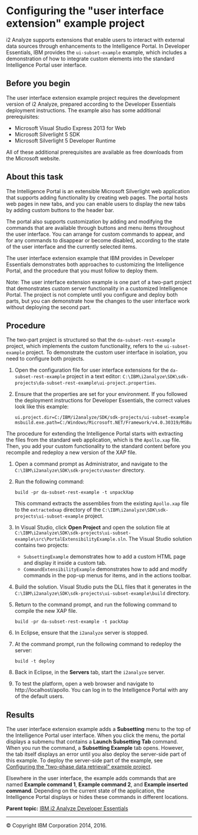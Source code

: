 Configuring the "user interface extension" example project
==========================================================

i2 Analyze supports extensions that enable users to interact with external data sources through enhancements to the Intelligence Portal. In Developer Essentials, IBM provides the `ui-subset-example` example, which includes a demonstration of how to integrate custom elements into the standard Intelligence Portal user interface.

Before you begin
----------------

The user interface extension example project requires the development version of i2 Analyze, prepared according to the Developer Essentials deployment instructions. The example also has some additional prerequisites:
-   Microsoft Visual Studio Express 2013 for Web
-   Microsoft Silverlight 5 SDK
-   Microsoft Silverlight 5 Developer Runtime

All of these additional prerequisites are available as free downloads from the Microsoft website.

About this task
---------------

The Intelligence Portal is an extensible Microsoft Silverlight web application that supports adding functionality by creating web pages. The portal hosts web pages in new tabs, and you can enable users to display the new tabs by adding custom buttons to the header bar.

The portal also supports customization by adding and modifying the commands that are available through buttons and menu items throughout the user interface. You can arrange for custom commands to appear, and for any commands to disappear or become disabled, according to the state of the user interface and the currently selected items.

The user interface extension example that IBM provides in Developer Essentials demonstrates both approaches to customizing the Intelligence Portal, and the procedure that you must follow to deploy them.

Note: The user interface extension example is one part of a two-part project that demonstrates custom server functionality in a customized Intelligence Portal. The project is not complete until you configure and deploy both parts, but you can demonstrate how the changes to the user interface work without deploying the second part.

Procedure
---------

The two-part project is structured so that the `da-subset-rest-example` project, which implements the custom functionality, refers to the `ui-subset-example` project. To demonstrate the custom user interface in isolation, you need to configure both projects.

1.  Open the configuration file for user interface extensions for the `da-subset-rest-example` project in a text editor: `C:\IBM\i2analyze\SDK\sdk-projects\da-subset-rest-example\ui-project.properties`.
2.  Ensure that the properties are set for your environment. If you followed the deployment instructions for Developer Essentials, the correct values look like this example:

    ``` pre
    ui.project.dir=C:/IBM/i2analyze/SDK/sdk-projects/ui-subset-example
    msbuild.exe.path=C:/Windows/Microsoft.NET/Framework/v4.0.30319/MSBuild.exe
    ```

The procedure for extending the Intelligence Portal starts with extracting the files from the standard web application, which is the `Apollo.xap` file. Then, you add your custom functionality to the standard content before you recompile and redeploy a new version of the XAP file.

1.  Open a command prompt as Administrator, and navigate to the `C:\IBM\i2analyze\SDK\sdk-projects\master` directory.
2.  Run the following command:

    ``` pre
    build -pr da-subset-rest-example -t unpackXap
    ```

    This command extracts the assemblies from the existing `Apollo.xap` file to the `extractedxap` directory of the `C:\IBM\i2analyze\SDK\sdk-projects\ui-subset-example` project.

3.  In Visual Studio, click **Open Project** and open the solution file at `C:\IBM\i2analyze\SDK\sdk-projects\ui-subset-example\src\PortalExtensibilityExample.sln`. The Visual Studio solution contains two projects:
    -   `SubsettingExample` demonstrates how to add a custom HTML page and display it inside a custom tab.
    -   `CommandExtensibilityExample` demonstrates how to add and modify commands in the pop-up menus for items, and in the actions toolbar.

4.  Build the solution. Visual Studio puts the DLL files that it generates in the `C:\IBM\i2analyze\SDK\sdk-projects\ui-subset-example\build` directory.
5.  Return to the command prompt, and run the following command to compile the new XAP file.

    ``` pre
    build -pr da-subset-rest-example -t packXap
    ```

6.  In Eclipse, ensure that the `i2analyze` server is stopped.
7.  At the command prompt, run the following command to redeploy the server:

    ``` pre
    build -t deploy
    ```

8.  Back in Eclipse, in the **Servers** tab, start the `i2analyze` server.
9.  To test the platform, open a web browser and navigate to http://localhost/apollo. You can log in to the Intelligence Portal with any of the default users.

Results
-------

The user interface extension example adds a **Subsetting** menu to the top of the Intelligence Portal user interface. When you click the menu, the portal displays a submenu that contains a **Launch Subsetting Tab** command. When you run the command, a **Subsetting Example** tab opens. However, the tab itself displays an error until you also deploy the server-side part of this example. To deploy the server-side part of the example, see <a href="https://github.com/IBM-i2/Analyze/blob/master/documentation/developer_essentials_example_rest.md" class="xref" title="(Opens in a new tab or window)">Configuring the &quot;two-phase data retrieval&quot; example project</a>.

Elsewhere in the user interface, the example adds commands that are named **Example command 1**, **Example command 2**, and **Example inserted command**. Depending on the current state of the application, the Intelligence Portal displays or hides these commands in different locations.

**Parent topic:** <a href="developer_essentials_welcome.md" class="link" title="IBM i2 Analyze Developer Essentials contains tools, libraries, and examples that enable development and deployment of custom extensions to i2 Analyze.">IBM i2 Analyze Developer Essentials</a>

------------------------------------------------------------------------

© Copyright IBM Corporation 2014, 2016.


